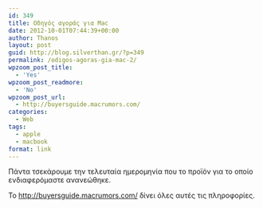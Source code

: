 ```yaml
---
id: 349
title: Οδηγός αγοράς για Mac
date: 2012-10-01T07:44:39+00:00
author: Thanos
layout: post
guid: http://blog.silverthan.gr/?p=349
permalink: /odigos-agoras-gia-mac-2/
wpzoom_post_title:
  - 'Yes'
wpzoom_post_readmore:
  - 'No'
wpzoom_post_url:
  - http://buyersguide.macrumors.com/
categories:
  - Web
tags:
  - apple
  - macbook
format: link
---
```

Πάντα τσεκάρουμε την τελευταία ημερομηνία που το προϊόν για το οποίο ενδιαφερόμαστε ανανεώθηκε.

To <a title="πότε αγοράζουμε mac" href="http://buyersguide.macrumors.com/" target="_blank">http://buyersguide.macrumors.com/</a> δίνει όλες αυτές τις πληροφορίες.